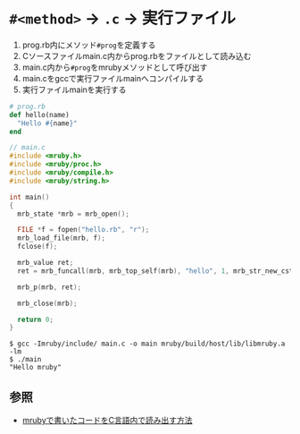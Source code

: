 # `#<method>` -> `.c` -> 実行ファイル
1. prog.rb内にメソッド`#prog`を定義する
2. Cソースファイルmain.c内からprog.rbをファイルとして読み込む
3. main.c内から`#prog`をmrubyメソッドとして呼び出す
4. main.cをgccで実行ファイルmainへコンパイルする
5. 実行ファイルmainを実行する

```ruby
# prog.rb
def hello(name)
  "Hello #{name}"
end
```

```c
// main.c
#include <mruby.h>
#include <mruby/proc.h>
#include <mruby/compile.h>
#include <mruby/string.h>

int main()
{
  mrb_state *mrb = mrb_open();

  FILE *f = fopen("hello.rb", "r");
  mrb_load_file(mrb, f);
  fclose(f);

  mrb_value ret;
  ret = mrb_funcall(mrb, mrb_top_self(mrb), "hello", 1, mrb_str_new_cstr(mrb, "mruby") );

  mrb_p(mrb, ret);

  mrb_close(mrb);

  return 0;
}
```

```
$ gcc -Imruby/include/ main.c -o main mruby/build/host/lib/libmruby.a -lm
$ ./main
"Hello mruby"
```

## 参照
- [mrubyで書いたコードをC言語内で読み出す方法](https://shuzo-kino.hateblo.jp/entry/2013/10/24/224650)
